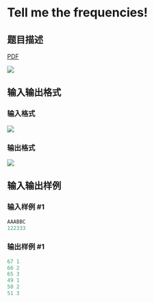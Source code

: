 # Tell me the frequencies!

## 题目描述

[problemUrl]: https://uva.onlinejudge.org/index.php?option=com_onlinejudge&Itemid=8&category=12&page=show_problem&problem=1003

[PDF](https://uva.onlinejudge.org/external/100/p10062.pdf)

![](https://cdn.luogu.com.cn/upload/vjudge_pic/UVA10062/a9279122be8f6783141c5244e1e72f375b78ae76.png)

## 输入输出格式

### 输入格式

![](https://cdn.luogu.com.cn/upload/vjudge_pic/UVA10062/e6a923d9675704d42774d2031a7d1d554c3bdff1.png)

### 输出格式

![](https://cdn.luogu.com.cn/upload/vjudge_pic/UVA10062/b8715357fbb194ba24942e5e7f8ca89ddea0e5af.png)

## 输入输出样例

### 输入样例 #1

```cpp
AAABBC
122333
```


### 输出样例 #1

```cpp
67 1
66 2
65 3
49 1
50 2
51 3
```


